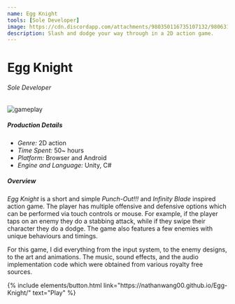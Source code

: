 ```yaml
---
name: Egg Knight
tools: [Sole Developer]
image: https://cdn.discordapp.com/attachments/980350116735107132/980631354372931627/Capture.PNG
description: Slash and dodge your way through in a 2D action game.
---
```


# Egg Knight
###### Sole Developer

![gameplay](https://cdn.discordapp.com/attachments/980350116735107132/980638143420198952/Capture.gif)

##### Production Details
+ *Genre:* 2D action
+ *Time Spent:* 50~ hours
+ *Platform:* Browser and Android
+ *Engine and Language:* Unity, C#

##### Overview
*Egg Knight* is a short and simple *Punch-Out!!!* and *Infinity Blade* inspired action game. The player has multiple offensive and defensive options which can be performed via touch controls or mouse. For example, if the player taps on an enemy they do a stabbing attack, while if they swipe their character they do a dodge. The game also features a few enemies with unique behaviours and timings.

For this game, I did everything from the input system, to the enemy designs, to the art and animations. The music, sound effects, and the audio implementation code which were obtained from various royalty free sources.

<!---
##### My Goals
+ Test my concept to prototyping capabilities within limited timespan
+ Gain more experience in other disciplines
+ Design an easy to pickup control scheme

Insert picture of dodging iteration here, also maybe 1 Touch RPG

##### Summary
Overall, one of my favorite projects. Working within the time constraints was tough, but I enjoyed doing the design for the combat and controls.
Also, throughout the project, I learned that I sometimes focus too much on the mechanics and technical design. While my main focus was on the gameplay, I should have put my effort into creating a more cohesive aesthetic.
--->


<p class="text-center">
{% include elements/button.html link="https://nathanwang00.github.io/Egg-Knight/" text="Play" %}
</p>